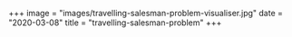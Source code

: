+++
image = "images/travelling-salesman-problem-visualiser.jpg"
date = "2020-03-08"
title = "travelling-salesman-problem"
+++
